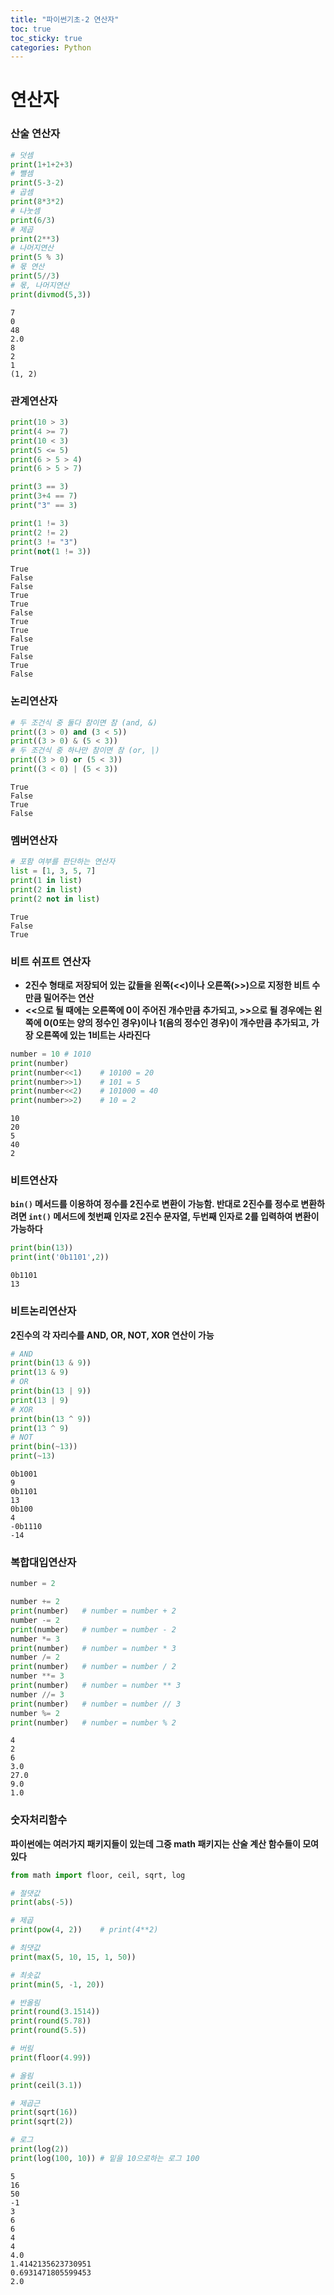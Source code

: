 ```yaml
---
title: "파이썬기초-2 연산자"
toc: true
toc_sticky: true
categories: Python
---
```


# 연산자

### 산술 연산자


```python
# 덧셈
print(1+1+2+3)  
# 뺄셈
print(5-3-2)  
# 곱셈
print(8*3*2)
# 나눗셈
print(6/3)  
# 제곱
print(2**3)  
# 나머지연산
print(5 % 3)  
# 몫 연산
print(5//3)  
# 몫, 나머지연산
print(divmod(5,3))
```

    7
    0
    48
    2.0
    8
    2
    1
    (1, 2)
    

### 관계연산자


```python
print(10 > 3)
print(4 >= 7)
print(10 < 3)
print(5 <= 5)
print(6 > 5 > 4)
print(6 > 5 > 7)

print(3 == 3)
print(3+4 == 7)
print("3" == 3) 

print(1 != 3)
print(2 != 2)
print(3 != "3")
print(not(1 != 3))
```

    True
    False
    False
    True
    True
    False
    True
    True
    False
    True
    False
    True
    False
    

### 논리연산자


```python
# 두 조건식 중 둘다 참이면 참 (and, &)
print((3 > 0) and (3 < 5))
print((3 > 0) & (5 < 3)) 
# 두 조건식 중 하나만 참이면 참 (or, |)
print((3 > 0) or (5 < 3))
print((3 < 0) | (5 < 3)) 
```

    True
    False
    True
    False
    

### 멤버연산자


```python
# 포함 여부를 판단하는 연산자
list = [1, 3, 5, 7]
print(1 in list)
print(2 in list) 
print(2 not in list)
```

    True
    False
    True
    

### 비트 쉬프트 연산자
* **2진수 형태로 저장되어 있는 값들을 왼쪽(<<)이나 오른쪽(>>)으로 지정한 비트 수 만큼 밀어주는 연산**  
* **<<으로 될 때에는 오른쪽에 0이 주어진 개수만큼 추가되고, >>으로 될 경우에는 왼쪽에 0(0또는 양의 정수인 경우)이나 1(음의 정수인 경우)이 개수만큼 추가되고, 가장 오른쪽에 있는 1비트는 사라진다**


```python
number = 10 # 1010
print(number)
print(number<<1)    # 10100 = 20
print(number>>1)    # 101 = 5
print(number<<2)    # 101000 = 40
print(number>>2)    # 10 = 2
```

    10
    20
    5
    40
    2
    

### 비트연산자
**`bin()` 메서드를 이용하여 정수를 2진수로 변환이 가능함. 반대로 2진수를 정수로 변환하려면 `int()` 메서드에 첫번째 인자로 2진수 문자열, 두번째 인자로 2를 입력하여 변환이 가능하다**


```python
print(bin(13))
print(int('0b1101',2))
```

    0b1101
    13
    

### 비트논리연산자
**2진수의 각 자리수를 AND, OR, NOT, XOR 연산이 가능**


```python
# AND
print(bin(13 & 9))
print(13 & 9)
# OR
print(bin(13 | 9))
print(13 | 9)
# XOR
print(bin(13 ^ 9))
print(13 ^ 9)
# NOT
print(bin(~13))
print(~13)
```

    0b1001
    9
    0b1101
    13
    0b100
    4
    -0b1110
    -14
    

### 복합대입연산자


```python
number = 2

number += 2
print(number)   # number = number + 2
number -= 2
print(number)   # number = number - 2
number *= 3
print(number)   # number = number * 3
number /= 2
print(number)   # number = number / 2
number **= 3
print(number)   # number = number ** 3
number //= 3
print(number)   # number = number // 3
number %= 2 
print(number)   # number = number % 2
```

    4
    2
    6
    3.0
    27.0
    9.0
    1.0
    

### 숫자처리함수
**파이썬에는 여러가지 패키지들이 있는데 그중 math 패키지는 산술 계산 함수들이 모여있다**


```python
from math import floor, ceil, sqrt, log

# 절댓값
print(abs(-5))

# 제곱
print(pow(4, 2))    # print(4**2)

# 최댓값
print(max(5, 10, 15, 1, 50))

# 최솟값
print(min(5, -1, 20))

# 반올림
print(round(3.1514))
print(round(5.78))
print(round(5.5))

# 버림
print(floor(4.99))

# 올림
print(ceil(3.1))

# 제곱근
print(sqrt(16))
print(sqrt(2))

# 로그
print(log(2))
print(log(100, 10)) # 밑을 10으로하는 로그 100
```

    5
    16
    50
    -1
    3
    6
    6
    4
    4
    4.0
    1.4142135623730951
    0.6931471805599453
    2.0
    

